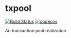 # txpool

[![Build Status](https://circleci.com/gh/DSiSc/txpool/tree/master.svg?style=shield)](https://circleci.com/gh/DSiSc/txpool/tree/master)
[![codecov](https://codecov.io/gh/DSiSc/txpool/branch/master/graph/badge.svg)](https://codecov.io/gh/DSiSc/txpool)

An transaction pool realization
